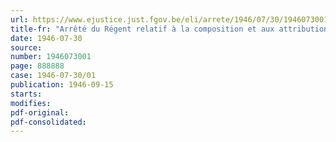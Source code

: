 ```yaml
---
url: https://www.ejustice.just.fgov.be/eli/arrete/1946/07/30/1946073001/justel
title-fr: "Arrêté du Régent relatif à la composition et aux attributions de la Commission des Allocations aux estropiés et mutilés"
date: 1946-07-30
source:
number: 1946073001
page: 888888
case: 1946-07-30/01
publication: 1946-09-15
starts:
modifies:
pdf-original:
pdf-consolidated:
---
```


